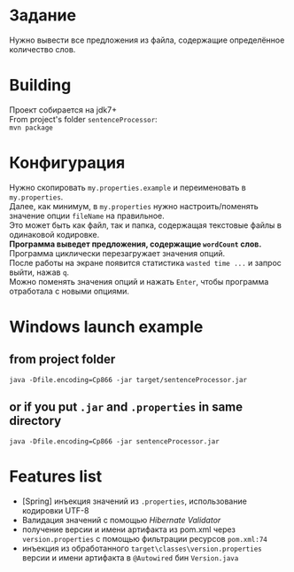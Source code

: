 Задание
=======
Нужно вывести все предложения из файла, содержащие определённое количество слов.

Building
========
Проект собирается на jdk7+  
From project's folder `sentenceProcessor`:  
`mvn package`

Конфигурация
============
Нужно скопировать `my.properties.example` и переименовать в `my.properties`.  
Далее, как минимум, в `my.properties` нужно настроить/поменять значение опции `fileName` на правильное.  
Это может быть как файл, так и папка, содержащая текстовые файлы в одинаковой кодировке.  
**Программа выведет предложения, содержащие `wordCount` слов.**  
Программа циклически перезагружает значения опций.  
После работы на экране появится статистика `wasted time ...` и запрос выйти, нажав `q`.  
Можно поменять значения опций и нажать `Enter`, чтобы программа отработала с новыми опциями.

Windows launch example
======================
from project folder
-------------------
`java -Dfile.encoding=Cp866 -jar target/sentenceProcessor.jar`

or if you put `.jar` and `.properties` in same directory
--------------------------------------------------------
`java -Dfile.encoding=Cp866 -jar sentenceProcessor.jar`

Features list
=============
* [Spring] инъекция значений из `.properties`, использование кодировки UTF-8
* Валидация значений с помощью *Hibernate Validator*
* получение версии и имени артифакта из pom.xml через `version.properties` с помощью фильтрации ресурсов `pom.xml:74`
* инъекция из обработанного `target\classes\version.properties` версии и имени артифакта в `@Autowired` бин `Version.java`